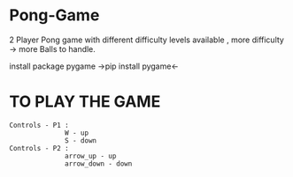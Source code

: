 # Pong-Game
2 Player Pong game with different difficulty levels available , more difficulty -> more Balls to handle.

install package pygame 
->pip install pygame<-

# TO PLAY THE GAME 
    Controls - P1 :
                  W - up
                  S - down
    Controls - P2 :
                  arrow_up - up
                  arrow_down - down
